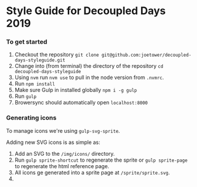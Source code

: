 # Style Guide for Decoupled Days 2019

### To get started
1. Checkout the repository `git clone git@github.com:joetower/decoupled-days-styleguide.git`
2. Change into (from terminal) the directory of the repository `cd decoupled-days-styleguide`
3. Using `nvm` run `nvm use` to pull in the node version from `.nvmrc`.
4. Run `npm install`
4. Make sure Gulp in installed globally `npm i -g gulp`
5. Run `gulp`
6. Browersync should automatically open `localhost:8000`

### Generating icons
To manage icons we're using `gulp-svg-sprite`.

Adding new SVG icons is as simple as:

1. Add an SVG to the `/img/icons/` directory.
2. Run `gulp sprite-shortcut` to regenerate the sprite or `gulp sprite-page` to regenerate the html reference page.
3. All icons ge generated into a sprite page at `/sprite/sprite.svg`.
4. 